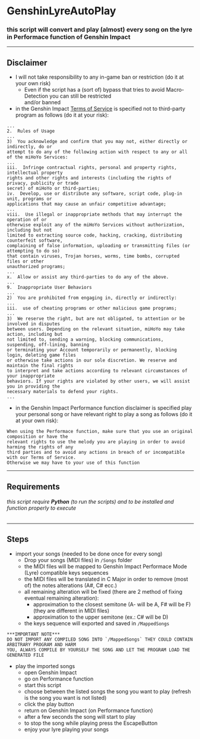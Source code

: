 # GenshinLyreAutoPlay
### this script will convert and play (almost) every song on the lyre in Performace function of Genshin Impact  
---
## Disclaimer
* I will not take responsibility to any in-game ban or restriction (do it at your own risk)
    * Even if the script has a (sort of) bypass that tries to avoid Macro-Detection you can still be restricted  
    and/or banned
* in the Genshin Impact [Terms of Service](https://genshin.mihoyo.com/en/company/terms) is specified not to third-party program as follows (do it at your risk):
```
...
2.  Rules of Usage
...
3)  You acknowledge and confirm that you may not, either directly or indirectly, do or
attempt to do any of the following action with respect to any or all of the miHoYo Services:
...
iii.  Infringe contractual rights, personal and property rights, intellectual property
rights and other rights and interests (including the rights of privacy, publicity or trade
secret) of miHoYo or third-parties;
iv.  Develop, use or distribute any software, script code, plug-in unit, programs or
applications that may cause an unfair competitive advantage;
...
viii.  Use illegal or inappropriate methods that may interrupt the operation of or
otherwise exploit any of the miHoYo Services without authorization, including but not
limited to extracting source code, hacking, cracking, distributing counterfeit software,
complaining of false information, uploading or transmitting files (or attempting to do so)
that contain viruses, Trojan horses, worms, time bombs, corrupted files or other
unauthorized programs;
...
x.  Allow or assist any third-parties to do any of the above.
...
9.  Inappropriate User Behaviors
...
2)  You are prohibited from engaging in, directly or indirectly:
...
iii.  use of cheating programs or other malicious game programs;
...
3)  We reserve the right, but are not obligated, to attention or be involved in disputes
between users. Depending on the relevant situation, miHoYo may take action, including but
not limited to, sending a warning, blocking communications, suspending, off-lining, banning
or terminating your Account temporarily or permanently, blocking login, deleting game files
or otherwise take actions in our sole discretion. We reserve and maintain the final rights
to interpret and take actions according to relevant circumstances of your inappropriate
behaviors. If your rights are violated by other users, we will assist you in providing the
necessary materials to defend your rights.
...
```
* in the Genshin Impact Performance function disclaimer is specified play your personal song or have relevant right
to play a song as follows (do it at your own risk):
```
When using the Performace function, make sure that you use an original composition or have the
relevant rights to use the melody you are playing in order to avoid harming the rights of any
third parties and to avoid any actions in breach of or incompatible with our Terms of Service.
Otherwise we may have to your use of this function
```
---
## Requirements
######  this script require ***Python*** (to run the scripts) and to be installed and function properly to execute
---
## Steps
* import your songs (needed to be done once for every song)
  * Drop your songs (MIDI files) in `/Songs` folder
  * the MIDI files will be mapped to Genshin Impact Performace Mode (Lyre) compatible keys sequences
  * the MIDI files will be translated in C Major in order to remove (most of) the notes alterations (A#, C# ecc.)
  * all remaining alteration will be fixed (there are 2 method of fixing eventual remaining alteration):
    * approximation to the closest semitone (A- will be A, F# will be F)(they are different in MIDI files)
    * approximation to the upper semitone (ex.: C# will be D)
  * the keys sequence will exported and saved in `/MappedSongs`
```
***IMPORTANT NOTE***
DO NOT IMPORT ANY COMPILED SONG INTO `/MappedSongs` THEY COULD CONTAIN ARBITRARY PROGRAM AND HARM
YOU, ALWAYS COMPILE BY YOURSELF THE SONG AND LET THE PROGRAM LOAD THE GENERATED FILE
```
* play the imported songs
  * open Genshin Impact
  * go on Performance function
  * start this script
  * choose between the listed songs the song you want to play (refresh is the song you want is not listed)
  * click the play button
  * return on Genshin Impact (on Performance function)
  * after a few seconds the song will start to play
  * to stop the song while playing press the EscapeButton
  * enjoy your lyre playing your songs